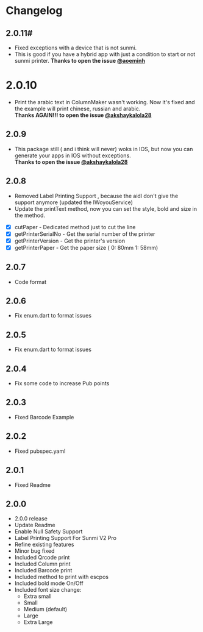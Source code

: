# Changelog

## 2.0.11#
* Fixed exceptions with a device that is not sunmi.
* This is good if you have a hybrid app with just a condition to start or not sunmi printer.
**Thanks to open the issue [@aoeminh](https://github.com/aoeminh)**


# 2.0.10
* Print the arabic text in ColumnMaker wasn't working. Now it's fixed and the example will print chinese, russian and arabic.<br>
**Thanks AGAIN!!! to open the issue [@akshaykalola28](https://github.com/akshaykalola28)**

## 2.0.9
* This package still ( and i think will never) woks in IOS, but now you can generate your apps in IOS without exceptions.<br>
**Thanks to open the issue [@akshaykalola28](https://github.com/akshaykalola28)**

## 2.0.8
* Removed Label Printing Support , because the aidl don't give the support anymore (updated the IWoyouService)
* Update the printText method, now you can set the style, bold and size in the method.
* [x] cutPaper - Dedicated method just to cut the line
* [x] getPrinterSerialNo - Get the serial number of the printer
* [x] getPrinterVersion - Get the printer's version
* [x] getPrinterPaper - Get the paper size ( 0: 80mm 1: 58mm)
## 2.0.7
* Code format

## 2.0.6
* Fix enum.dart to format issues

## 2.0.5
* Fix enum.dart to format issues

## 2.0.4
* Fix some code to increase Pub points

## 2.0.3
* Fixed Barcode Example

## 2.0.2
* Fixed pubspec.yaml

## 2.0.1
* Fixed Readme

## 2.0.0

* 2.0.0 release
* Update Readme
* Enable Null Safety Support
* Label Printing Support For Sunmi V2 Pro
* Refine existing features
* Minor bug fixed
* Included Qrcode print
* Included Column print
* Included Barcode print
* Included method to print with escpos
* Included bold mode On/Off
* Included font size change:
    - Extra small
    - Small
    - Medium (default)
    - Large
    - Extra Large
